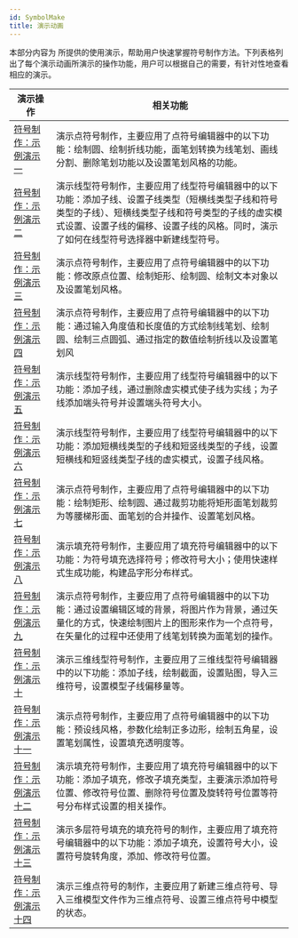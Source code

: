 ```yaml
---
id: SymbolMake
title: 演示动画
---
```

本部分内容为
所提供的使用演示，帮助用户快速掌握符号制作方法。下列表格列出了每个演示动画所演示的操作功能，用户可以根据自己的需要，有针对性地查看相应的演示。

演示操作 | 相关功能  
---|---  
[符号制作：示例演示一](SymbolMake1) |演示点符号制作，主要应用了点符号编辑器中的以下功能：绘制圆、绘制折线功能，面笔划转换为线笔划、画线分割、删除笔划功能以及设置笔划风格的功能。  
[符号制作：示例演示二](SymbolMake2) |演示线型符号制作，主要应用了线型符号编辑器中的以下功能：添加子线、设置子线类型（短横线类型子线和符号类型的子线）、短横线类型子线和符号类型的子线的虚实模式设置、设置子线的偏移、设置子线的风格。同时，演示了如何在线型符号选择器中新建线型符号。  
[符号制作：示例演示三](SymbolMake3) |演示点符号制作，主要应用了点符号编辑器中的以下功能：修改原点位置、绘制矩形、绘制圆、绘制文本对象以及设置笔划风格。  
[符号制作：示例演示四](SymbolMake4) |演示点符号制作，主要应用了点符号编辑器中的以下功能：通过输入角度值和长度值的方式绘制线笔划、绘制圆、绘制三点圆弧、通过指定的数值绘制折线以及设置笔划风  
[符号制作：示例演示五](SymbolMake5) |演示线型符号制作，主要应用了线型符号编辑器中的以下功能：添加子线，通过删除虚实模式使子线为实线；为子线添加端头符号并设置端头符号大小。  
[符号制作：示例演示六](SymbolMake6) |演示线型符号制作，主要应用了线型符号编辑器中的以下功能：添加短横线类型的子线和短竖线类型的子线，设置短横线和短竖线类型子线的虚实模式，设置子线风格。  
[符号制作：示例演示七](SymbolMake7) |演示点符号制作，主要应用了点符号编辑器中的以下功能：绘制矩形、绘制圆、通过裁剪功能将矩形面笔划裁剪为等腰梯形面、面笔划的合并操作、设置笔划风格。  
[符号制作：示例演示八](SymbolMake8) |演示填充符号制作，主要应用了填充符号编辑器中的以下功能：为符号填充选择符号；修改符号大小；使用快速样式生成功能，构建品字形分布样式。  
[符号制作：示例演示九](SymbolMake9) |演示点符号制作，主要应用了点符号编辑器中的以下功能：通过设置编辑区域的背景，将图片作为背景，通过矢量化的方式，快速绘制图片上的图形来作为一个点符号，在矢量化的过程中还使用了线笔划转换为面笔划的操作。  
[符号制作：示例演示十](SymbolMake10) |演示三维线型符号制作，主要应用了三维线型符号编辑器中的以下功能：添加子线，绘制截面，设置贴图，导入三维符号，设置模型子线偏移量等。  
[符号制作：示例演示十一](SymbolMake11) |演示点符号制作，主要应用了点符号编辑器中的以下功能：预设线风格，参数化绘制正多边形，绘制五角星，设置笔划属性，设置填充透明度等。  
[符号制作：示例演示十二](SymbolMake12) |演示填充符号制作，主要应用了填充符号编辑器中的以下功能：添加子填充，修改子填充类型，主要演示添加符号位置、修改符号位置、删除符号位置及旋转符号位置等符号分布样式设置的相关操作。  
[符号制作：示例演示十三](SymbolMake13) |演示多层符号填充的填充符号的制作，主要应用了填充符号编辑器中的以下功能：添加子填充，设置符号大小，设置符号旋转角度，添加、修改符号位置。  
[符号制作：示例演示十四](SymbolMake14) |演示三维点符号的制作，主要应用了新建三维点符号、导入三维模型文件作为三维点符号、设置三维点符号中模型的状态。  
  
